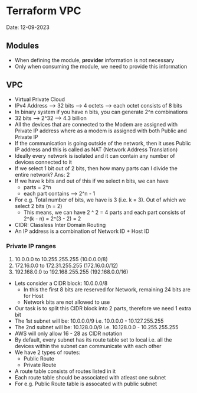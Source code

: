 # Terraform VPC

Date: 12-09-2023

## Modules

- When defining the module, **provider** information is not necessary
- Only when consuming the module, we need to provide this information

## VPC

- Virtual Private Cloud
- IPv4 Address --> 32 bits --> 4 octets --> each octet consists of 8 bits
- In binary system if you have n bits, you can generate 2^n combinations
- 32 bits --> 2^32 --> 4.3 billion
- All the devices that are connected to the Modem are assigned with Private IP address where as a modem is assigned with both Public and Private IP
- If the communication is going outside of the network, then it uses Public IP address and this is called as NAT (Network Address Translation)
- Ideally every network is isolated and it can contain any number of devices connected to it
- If we select 1 bit out of 2 bits, then how many parts can I divide the entire network? Ans: 2
- If we have k bits and out of this if we select n bits, we can have
  - parts = 2^n
  - each part contains --> 2^n - 1
- For e.g. Total number of bits, we have is 3 (i.e. k = 3). Out of which we select 2 bits (n = 2)
  - This means, we can have 2 ^ 2 = 4 parts and each part consists of 2^(k - n) = 2^(3 - 2) = 2
- CIDR: Classless Inter Domain Routing
- An IP address is a combination of Network ID + Host ID

### Private IP ranges

1. 10.0.0.0 to 10.255.255.255 (10.0.0.0/8)
2. 172.16.0.0 to 172.31.255.255 (172.16.0.0/12)
3. 192.168.0.0 to 192.168.255.255 (192.168.0.0/16)

- Lets consider a CIDR block: 10.0.0.0/8
  - In this the first 8 bits are reserved for Network, remaining 24 bits are for Host
  - Network bits are not allowed to use
- Our task is to split this CIDR block into 2 parts, therefore we need 1 extra bit
- The 1st subnet will be: 10.0.0.0/9 i.e. 10.0.0.0 - 10.127.255.255
- The 2nd subnet will be: 10.128.0.0/9 i.e. 10.128.0.0 - 10.255.255.255
- AWS will only allow 16 - 28 as CIDR notation
- By default, every subnet has its route table set to local i.e. all the devices within the subnet can communicate with each other
- We have 2 types of routes:
  - Public Route
  - Private Route
- A route table consists of routes listed in it
- Each route table should be associated with atleast one subnet
- For e.g. Public Route table is assocated with public subnet